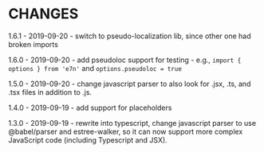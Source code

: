 # CHANGES

1.6.1 - 2019-09-20 - switch to pseudo-localization lib, since other one had broken imports

1.6.0 - 2019-09-20 - add pseudoloc support for testing - e.g., `import { options } from 'e7n'` and `options.pseudoloc = true`

1.5.0 - 2019-09-20 - change javascript parser to also look for .jsx, .ts, and .tsx files in addition to .js.

1.4.0 - 2019-09-19 - add support for placeholders

1.3.0 - 2019-09-19 - rewrite into typescript, change javascript parser to use @babel/parser and estree-walker, so it can now support more complex JavaScript code (including Typescript and JSX).
